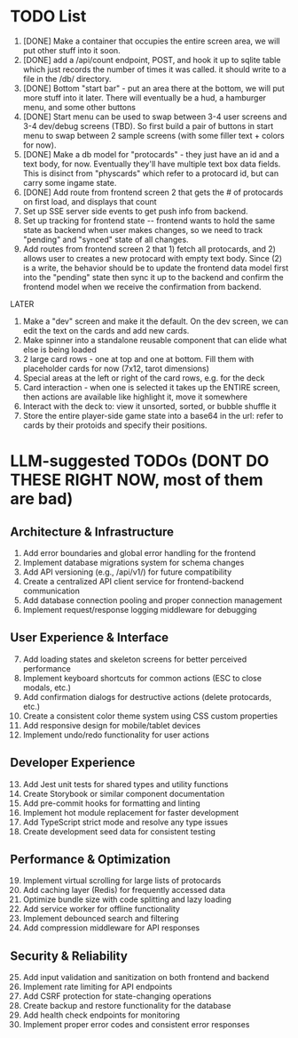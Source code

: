 # TODO List

1. [DONE] Make a container that occupies the entire screen area, we will put other stuff into it soon.
2. [DONE] add a /api/count endpoint, POST, and hook it up to sqlite table which just records the number of times it was called. it should write to a file in the /db/ directory.
3. [DONE] Bottom "start bar" - put an area there at the bottom, we will put more stuff into it later. There will eventually be a hud, a hamburger menu, and some other buttons
4. [DONE] Start menu can be used to swap between 3-4 user screens and 3-4 dev/debug screens (TBD). So first build a pair of buttons in start menu to swap between 2 sample screens (with some filler text + colors for now).
5. [DONE] Make a db model for "protocards" - they just have an id and a text body, for now. Eventually they'll have multiple text box data fields. This is disinct from "physcards" which refer to a protocard id, but can carry some ingame state.
6. [DONE] Add route from frontend screen 2 that gets the # of protocards on first load, and displays that count
7. Set up SSE server side events to get push info from backend.
8. Set up tracking for frontend state -- frontend wants to hold the same state as backend when user makes changes, so we need to track "pending" and "synced" state of all changes.
8. Add routes from frontend screen 2 that 1) fetch all protocards, and 2) allows user to creates a new protocard with empty text body. Since (2) is a write, the behavior should be to update the frontend data model first into the "pending" state then sync it up to the backend and confirm the frontend model when we receive the confirmation from backend.


LATER 
1. Make a "dev" screen and make it the default. On the dev screen, we can edit the text on the cards and add new cards.
2. Make spinner into a standalone reusable component that can elide what else is being loaded
3. 2 large card rows - one at top and one at bottom. Fill them with placeholder cards for now (7x12, tarot dimensions)
4. Special areas at the left or right of the card rows, e.g. for the deck
5. Card interaction - when one is selected it takes up the ENTIRE screen, then actions are available like highlight it, move it somewhere
6. Interact with the deck to: view it unsorted, sorted, or bubble shuffle it
7. Store the entire player-side game state into a base64 in the url: refer to cards by their protoids and specify their positions.

# LLM-suggested TODOs (DONT DO THESE RIGHT NOW, most of them are bad)

## Architecture & Infrastructure
1. Add error boundaries and global error handling for the frontend
2. Implement database migrations system for schema changes
3. Add API versioning (e.g., /api/v1/) for future compatibility
4. Create a centralized API client service for frontend-backend communication
5. Add database connection pooling and proper connection management
6. Implement request/response logging middleware for debugging

## User Experience & Interface
7. Add loading states and skeleton screens for better perceived performance
8. Implement keyboard shortcuts for common actions (ESC to close modals, etc.)
9. Add confirmation dialogs for destructive actions (delete protocards, etc.)
10. Create a consistent color theme system using CSS custom properties
11. Add responsive design for mobile/tablet devices
12. Implement undo/redo functionality for user actions

## Developer Experience
13. Add Jest unit tests for shared types and utility functions
14. Create Storybook or similar component documentation
15. Add pre-commit hooks for formatting and linting
16. Implement hot module replacement for faster development
17. Add TypeScript strict mode and resolve any type issues
18. Create development seed data for consistent testing

## Performance & Optimization
19. Implement virtual scrolling for large lists of protocards
20. Add caching layer (Redis) for frequently accessed data
21. Optimize bundle size with code splitting and lazy loading
22. Add service worker for offline functionality
23. Implement debounced search and filtering
24. Add compression middleware for API responses

## Security & Reliability
25. Add input validation and sanitization on both frontend and backend
26. Implement rate limiting for API endpoints
27. Add CSRF protection for state-changing operations
28. Create backup and restore functionality for the database
29. Add health check endpoints for monitoring
30. Implement proper error codes and consistent error responses
